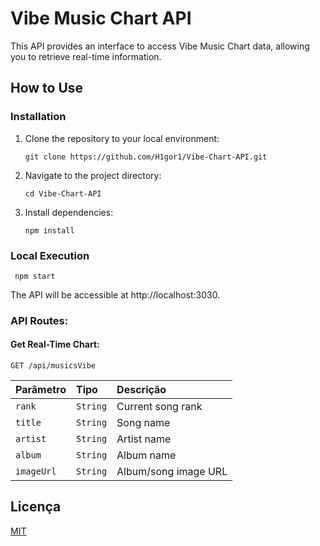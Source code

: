 # Vibe Music Chart API

This API provides an interface to access Vibe Music Chart data, allowing you to retrieve real-time information.

## How to Use

### Installation

1. Clone the repository to your local environment:

   ```
   git clone https://github.com/H1gor1/Vibe-Chart-API.git
   ```

2. Navigate to the project directory:

   ```
   cd Vibe-Chart-API
   ```

3. Install dependencies:

   ```
   npm install
   ```
### Local Execution

   ```
    npm start
   ```
The API will be accessible at http://localhost:3030.

### API Routes:
  #### Get Real-Time Chart:
    GET /api/musicsVibe
  
| Parâmetro   | Tipo       | Descrição                                   |
| :---------- | :--------- | :------------------------------------------ |
| `rank`      | `String` | Current song rank |
| `title`      | `String` | Song name |
| `artist`      | `String` | Artist name |
| `album`      | `String` | Album name |
| `imageUrl`      | `String` | Album/song image URL |

## Licença

[MIT](https://choosealicense.com/licenses/mit/)
